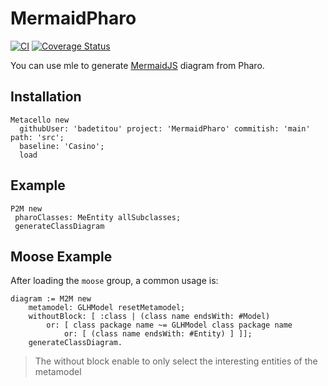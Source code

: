 # MermaidPharo

[![CI](https://github.com/badetitou/MermaidPharo/actions/workflows/CI.yml/badge.svg)](https://github.com/badetitou/MermaidPharo/actions/workflows/CI.yml)
[![Coverage Status](https://coveralls.io/repos/github/badetitou/MermaidPharo/badge.svg?branch=main)](https://coveralls.io/github/badetitou/MermaidPharo?branch=main)

You can use mle to generate [MermaidJS](https://mermaid-js.github.io) diagram from Pharo.

## Installation

```st
Metacello new
  githubUser: 'badetitou' project: 'MermaidPharo' commitish: 'main' path: 'src';
  baseline: 'Casino';
  load
```

## Example

```st
P2M new
 pharoClasses: MeEntity allSubclasses;
 generateClassDiagram
```

## Moose Example

After loading the `moose` group, a common usage is:

```st
diagram := M2M new
	metamodel: GLHModel resetMetamodel;
	withoutBlock: [ :class | (class name endsWith: #Model) 
		or: [ class package name ~= GLHModel class package name
			or: [ (class name endsWith: #Entity) ] ]];
	generateClassDiagram.
```

> The without block enable to only select the interesting entities of the metamodel
